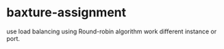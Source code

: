 # baxture-assignment
use load balancing using Round-robin algorithm work different instance or port.
